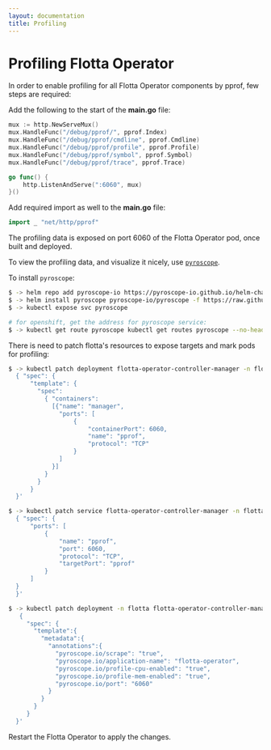 ```yaml
---
layout: documentation
title: Profiling
---
```

# Profiling Flotta Operator

In order to enable profiling for all Flotta Operator components by pprof, few steps are required:

Add the following to the start of the __main.go__ file:
```go
mux := http.NewServeMux()
mux.HandleFunc("/debug/pprof/", pprof.Index)
mux.HandleFunc("/debug/pprof/cmdline", pprof.Cmdline)
mux.HandleFunc("/debug/pprof/profile", pprof.Profile)
mux.HandleFunc("/debug/pprof/symbol", pprof.Symbol)
mux.HandleFunc("/debug/pprof/trace", pprof.Trace)

go func() {
    http.ListenAndServe(":6060", mux)
}()
```
Add required import as well to the __main.go__ file:
```go
import _ "net/http/pprof"
```

The profiling data is exposed on port 6060 of the Flotta Operator pod, once built and deployed.

To view the profiling data, and visualize it nicely, use [`pyroscope`](https://pyroscope.io/).

To install `pyroscope`:
```bash
$ -> helm repo add pyroscope-io https://pyroscope-io.github.io/helm-chart
$ -> helm install pyroscope pyroscope-io/pyroscope -f https://raw.githubusercontent.com/pyroscope-io/pyroscope/main/examples/golang-pull/kubernetes/values.yaml
$ -> kubectl expose svc pyroscope

# for openshift, get the address for pyroscope service:
$ -> kubectl get route pyroscope kubectl get routes pyroscope --no-headers -o=custom-columns=HOST:.spec.host 
```

There is need to patch flotta's resources to expose targets and mark pods for profiling:
```bash
$ -> kubectl patch deployment flotta-operator-controller-manager -n flotta -p '
  { "spec": {
      "template": {
        "spec":
          { "containers":
            [{"name": "manager",
              "ports": [
                  {
                      "containerPort": 6060,
                      "name": "pprof",
                      "protocol": "TCP"
                  }
              ]
            }]
          }
        }
      }
  }'

$ -> kubectl patch service flotta-operator-controller-manager -n flotta -p '
  { "spec": {
      "ports": [
          {
              "name": "pprof",
              "port": 6060,
              "protocol": "TCP",
              "targetPort": "pprof"
          }
      ]
  }
  }'

$ -> kubectl patch deployment -n flotta flotta-operator-controller-manager -p '
   {
     "spec": {
       "template":{
         "metadata":{
           "annotations":{
             "pyroscope.io/scrape": "true",
             "pyroscope.io/application-name": "flotta-operator",
             "pyroscope.io/profile-cpu-enabled": "true",
             "pyroscope.io/profile-mem-enabled": "true",
             "pyroscope.io/port": "6060"
           }
         }
       }
     }
  }'
```

Restart the Flotta Operator to apply the changes.
